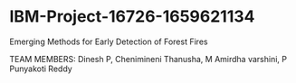 # IBM-Project-16726-1659621134
Emerging Methods for Early Detection of Forest Fires

TEAM MEMBERS: Dinesh P, Chenimineni Thanusha, M Amirdha varshini, P Punyakoti Reddy
